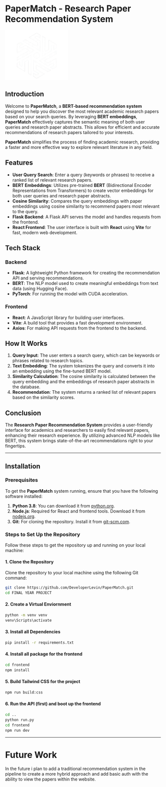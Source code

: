 ﻿# PaperMatch - Research Paper Recommendation System

  ![App Logo](./frontend/src/assets/dark-theme-fyp-logo-removebg-preview-scaled.png) 

## **Introduction**

Welcome to **PaperMatch**, a **BERT-based recommendation system** designed to help you discover the most relevant academic research papers based on your search queries. By leveraging **BERT embeddings**, **PaperMatch** effectively captures the semantic meaning of both user queries and research paper abstracts. This allows for efficient and accurate recommendations of research papers tailored to your interests.

**PaperMatch** simplifies the process of finding academic research, providing a faster and more effective way to explore relevant literature in any field.

## **Features**

- **User Query Search**: Enter a query (keywords or phrases) to receive a ranked list of relevant research papers.
- **BERT Embeddings**: Utilizes pre-trained **BERT** (Bidirectional Encoder Representations from Transformers) to create vector embeddings for both user queries and research paper abstracts.
- **Cosine Similarity**: Compares the query embeddings with paper embeddings using cosine similarity to recommend papers most relevant to the query.
- **Flask Backend**: A Flask API serves the model and handles requests from the frontend.
- **React Frontend**: The user interface is built with **React** using **Vite** for fast, modern web development.

## **Tech Stack**

### Backend

- **Flask**: A lightweight Python framework for creating the recommendation API and serving recommendations.
- **BERT**: The NLP model used to create meaningful embeddings from text data (using Hugging Face).
- **PyTorch**: For running the model with CUDA acceleration.

### Frontend

- **React**: A JavaScript library for building user interfaces.
- **Vite**: A build tool that provides a fast development environment.
- **Axios**: For making API requests from the frontend to the backend.

## **How It Works**

1. **Query Input**: The user enters a search query, which can be keywords or phrases related to research topics.
2. **Text Embedding**: The system tokenizes the query and converts it into an embedding using the fine-tuned BERT model.
3. **Similarity Calculation**: The cosine similarity is calculated between the query embedding and the embeddings of research paper abstracts in the database.
4. **Recommendation**: The system returns a ranked list of relevant papers based on the similarity scores.

## **Conclusion**

The **Research Paper Recommendation System** provides a user-friendly interface for academics and researchers to easily find relevant papers, enhancing their research experience. By utilizing advanced NLP models like BERT, this system brings state-of-the-art recommendations right to your fingertips.

---

## **Installation**

### Prerequisites

To get the **PaperMatch** system running, ensure that you have the following software installed:

1. **Python 3.8**: You can download it from [python.org](https://www.python.org/).
2. **Node.js**: Required for React and frontend tools. Download it from [nodejs.org](https://nodejs.org/).
3. **Git**: For cloning the repository. Install it from [git-scm.com](https://git-scm.com/).

### Steps to Set Up the Repository

Follow these steps to get the repository up and running on your local machine:

#### 1. Clone the Repository

Clone the repository to your local machine using the following Git command:

```bash
git clone https://github.com/DeveloperLevin/PaperMatch.git
cd FINAL YEAR PROJECT
```

#### 2. Create a Virtual Enviornment

```bash
python -m venv venv
venv\Scripts\activate
```

#### 3. Install all Dependencies

```bash
pip install -r requirements.txt
```

#### 4. Install all package for the frontend

```bash
cd frontend
npm install
```

#### 5. Build Tailwind CSS for the project

```bash
npm run build:css
```

#### 6. Run the API (first) and boot up the frontend

```bash
cd ..
python run.py
cd frontend
npm run dev
```
---

# Future Work

In the future i plan to add a traditional recommendation system in the pipeline to create a more hybrid approach and add basic auth with the ability to view the papers within the website.
